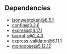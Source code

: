 ## Dependencies

- jsonwebtoken@8.5.1
- config@3.3.6
- express@4.17.1
- bcryptjs@2.4.3
- express-validator@6.11.1
- mongoose@5.12.12
